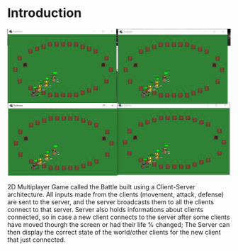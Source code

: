 # Introduction

![alt text](./9.png)

2D Multiplayer Game called the Battle built using a Client-Server architecture. All inputs made from the clients (movement, attack, defense) are sent to
the server, and the server broadcasts them to all the clients connect to that server. Server also holds informations about clients connected, so in case 
a new client connects to the server after some clients have moved thourgh the screen or had their life % changed; The Server can then display the correct
state of the world/other clients for the new client that just connected.
